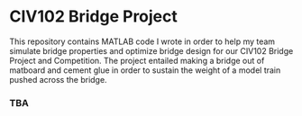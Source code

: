 # CIV102 Bridge Project

This repository contains MATLAB code I wrote in order to help my team simulate bridge properties and optimize bridge design for our CIV102 Bridge Project and Competition.
The project entailed making a bridge out of matboard and cement glue in order to sustain the weight of a model train pushed across the bridge.

### TBA
